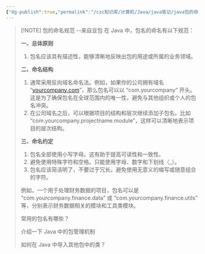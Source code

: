 ```yaml
---
{"dg-publish":true,"permalink":"/czc知识库/计算机/Java/java笔记/java包的命名规则/","dgPassFrontmatter":true,"created":"2024-12-07T08:39:46.866+08:00","updated":"2024-12-08T12:17:51.150+08:00"}
---
```




> [!NOTE] 包的命名规范 --来自豆包
> 在 Java 中，包名的命名有以下规范：
> 
>   
> 
> **一、总体原则**
> 
>   
> 
> 1. 包名应该具有描述性，能够清晰地反映出包的用途或所属的业务领域。
> 
>   
> 
> **二、命名结构**
> 
>   
> 
> 1. 通常采用反向域名命名法。例如，如果你的公司拥有域名 “[yourcompany.com](https://yourcompany.com/)”，那么包名可以以 “com.yourcompany” 开头。这是为了确保包名在全球范围内的唯一性，避免与其他组织或个人的包名冲突。
> 2. 在公司域名之后，可以根据项目的结构和层次继续添加子包名。比如 “com.yourcompany.projectname.module”，这样可以清晰地表示项目的层次结构。
> 
>   
> 
> **三、命名约定**
> 
>   
> 
> 1. 包名全部使用小写字母。这有助于提高可读性和一致性。
> 2. 避免使用特殊字符和空格。只能使用字母、数字和下划线（_）。
> 3. 包名应该简洁明了，不要过于冗长。避免使用无意义的缩写或随意组合的字符。
> 
>   
> 
> 例如，一个用于处理财务数据的项目，包名可以是 “com.yourcompany.finance.data” 或 “com.yourcompany.finance.utils” 等，分别表示财务数据相关的模块和工具类模块。
> 
> 常用的包名有哪些？
> 
> 介绍一下 Java 中的包管理机制
> 
> 如何在 Java 中导入其他包中的类？

